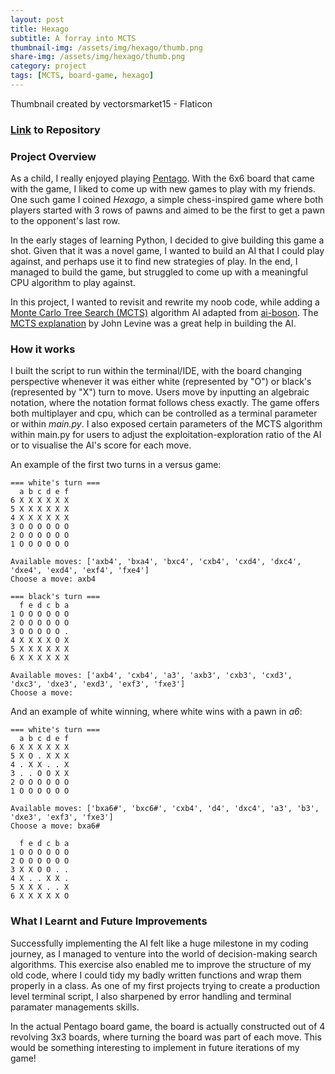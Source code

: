 ```yaml
---
layout: post
title: Hexago
subtitle: A forray into MCTS
thumbnail-img: /assets/img/hexago/thumb.png
share-img: /assets/img/hexago/thumb.png
category: project
tags: [MCTS, board-game, hexago]
---
```

Thumbnail created by vectorsmarket15 - Flaticon

### [Link](https://github.com/energy-in-joles/HexaGo) to Repository

### Project Overview ###

As a child, I really enjoyed playing [Pentago](https://boardgamegeek.com/boardgame/19841/pentago). With the 6x6 board that came with the game, I liked to come up with new games to play with my friends. One such game I coined _Hexago_, a simple chess-inspired game where both players started with 3 rows of pawns and aimed to be the first to get a pawn to the opponent's last row.

In the early stages of learning Python, I decided to give building this game a shot. Given that it was a novel game, I wanted to build an AI that I could play against, and perhaps use it to find new strategies of play. In the end, I managed to build the game, but struggled to come up with a meaningful CPU algorithm to play against. 

In this project, I wanted to revisit and rewrite my noob code, while adding a [Monte Carlo Tree Search (MCTS)](https://en.wikipedia.org/wiki/Monte_Carlo_tree_search) algorithm AI adapted from [ai-boson](https://github.com/ai-boson/mcts). The [MCTS explanation](https://www.youtube.com/watch?v=UXW2yZndl7U&ab_channel=JohnLevine) by John Levine was a great help in building the AI.

### How it works ###

I built the script to run within the terminal/IDE, with the board changing perspective whenever it was either white (represented by "O") or black's (represented by "X") turn to move. Users move by inputting an algebraic notation, where the notation format follows chess exactly. The game offers both multiplayer and cpu, which can be controlled as a terminal parameter or within _main.py_. I also exposed certain parameters of the MCTS algorithm within main.py for users to adjust the exploitation-exploration ratio of the AI or to visualise the AI's score for each move.

An example of the first two turns in a versus game:
```
=== white's turn ===
  a b c d e f
6 X X X X X X
5 X X X X X X
4 X X X X X X
3 O O O O O O
2 O O O O O O
1 O O O O O O

Available moves: ['axb4', 'bxa4', 'bxc4', 'cxb4', 'cxd4', 'dxc4', 'dxe4', 'exd4', 'exf4', 'fxe4']
Choose a move: axb4

=== black's turn ===
  f e d c b a
1 O O O O O O
2 O O O O O O
3 O O O O O .
4 X X X X O X
5 X X X X X X
6 X X X X X X

Available moves: ['axb4', 'cxb4', 'a3', 'axb3', 'cxb3', 'cxd3', 'dxc3', 'dxe3', 'exd3', 'exf3', 'fxe3']
Choose a move:
```
And an example of white winning, where white wins with a pawn in _a6_:
```
=== white's turn ===
  a b c d e f
6 X X X X X X
5 X O . X X X
4 . X X . . X
3 . . O O X X
2 O O O O O O
1 O O O O O O

Available moves: ['bxa6#', 'bxc6#', 'cxb4', 'd4', 'dxc4', 'a3', 'b3', 'dxe3', 'exf3', 'fxe3']
Choose a move: bxa6#

  f e d c b a
1 O O O O O O
2 O O O O O O
3 X X O O . .
4 X . . X X .
5 X X X . . X
6 X X X X X O

```

### What I Learnt and Future Improvements ###

Successfully implementing the AI felt like a huge milestone in my coding journey, as I managed to venture into the world of decision-making search algorithms. This exercise also enabled me to improve the structure of my old code, where I could tidy my badly written functions and wrap them properly in a class. As one of my first projects trying to create a production level terminal script, I also sharpened by error handling and terminal paramater managements skills.

In the actual Pentago board game, the board is actually constructed out of 4 revolving 3x3 boards, where turning the board was part of each move. This would be something interesting to implement in future iterations of my game!